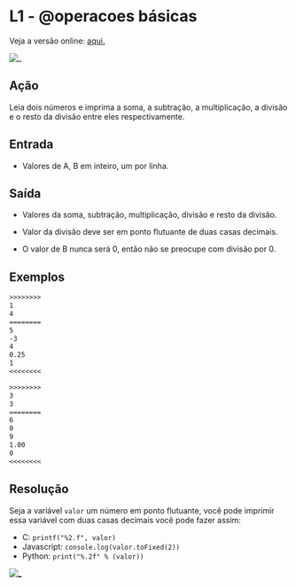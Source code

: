 # L1 - @operacoes básicas

Veja a versão online: [aqui.](https://github.com/qxcodefup/arcade/blob/master/base/operacoes/Readme.md)

![_](https://raw.githubusercontent.com/qxcodefup/arcade/master/base/operacoes/cover.jpg)

## Ação

Leia dois números e imprima a soma, a subtração, a multiplicação, a divisão e o resto da divisão entre eles respectivamente.

## Entrada

- Valores de A, B em inteiro, um por linha.

## Saída

- Valores da soma, subtração, multiplicação, divisão e resto da divisão.

- Valor da divisão deve ser em ponto flutuante de duas casas decimais.
- O valor de B nunca será 0, então não se preocupe com divisão por 0.

## Exemplos

``` txt
>>>>>>>>
1
4
========
5
-3
4
0.25
1
<<<<<<<<

>>>>>>>>
3
3
========
6
0
9
1.00
0
<<<<<<<<
```

## Resolução

Seja a variável `valor` um número em ponto flutuante, você pode imprimir essa variável com duas casas decimais você pode fazer assim:

- C: `printf("%2.f", valor)`
- Javascript: `console.log(valor.toFixed(2))`
- Python: `print("%.2f" % (valor))`

[![_](https://raw.githubusercontent.com/qxcodefup/arcade/master/base/operacoes/video.png)](https://youtu.be/XbjHzCULmEI)
